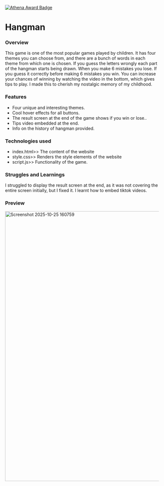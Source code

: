 [![Athena Award Badge](https://img.shields.io/endpoint?url=https%3A%2F%2Faward.athena.hackclub.com%2Fapi%2Fbadge)](https://award.athena.hackclub.com?utm_source=readme)
# Hangman
### Overview 
This game is one of the most popular games played by children. It has four themes you can choose from, and there are a bunch of words in each theme from which one is chosen. If you guess the letters wrongly each part of the hangman starts being drawn. When you make 6 mistakes you lose. If you guess it correctly before making 6 mistakes you win. You can increase your chances of winning by watching the video in the bottom, which gives tips to play. I made this to cherish my nostalgic memory of my childhood.

### Features
- Four unique and interesting themes.
- Cool hover effects for all buttons.
- The result screen at the end of the game shows if you win or lose..
- Tips video embedded at the end.
- Info on the history of hangman provided.

### Technologies used
- index.html>> The content of the website
- style.css>> Renders the style elements of the website
- script.js>> Functionality of the game.

### Struggles and Learnings
I struggled to display the result screen at the end, as it was not covering the entire screen initially, but I fixed it. I learnt how to embed tiktok videos.
### Preview
<img width="1902" height="884" alt="Screenshot 2025-10-25 160759" src="https://github.com/user-attachments/assets/f2b97b45-f296-4fde-b675-d890dbebfe42" />

